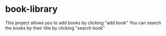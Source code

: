 # book-library

This project allows you to add books by clicking "add book"
You can search the books by their title by clicking "search book"

